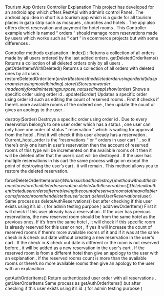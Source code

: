 Tourism App Orders Controller Explanation
This project has developed for an android app which offers RestApi with admin’s control Panel  .
The android app idea in short is a tourism app which is a guide for all tourism places in gaza strip such as mosques , churches and hotels . 
The app also offers direct reservation and payment for hotel rooms .
This Controller example which is named “ orders “ should manage room reservations made by users which works such as “ cart “ in ecommerce projects but with some differences .

Controller methods explanation :
index() :
Returns a collection of all orders made by all users ordered by the last added orders.
getDeletedOrderItems()
Returns a collection of all deleted orders only by all users .
getOrderItemsWithDeleted()
Returns a collection of all orders with deleted ones by all users .
restoreDeletedOrderItem($order)
Restores the deleted order using order id ( id as parameter using model binding ).
store()
Store a new order . ( made only for admin testing purpose  , not used in app )
show($order)
Shows a specific order using order id .
update($order)
Updates a specific order using order id  such as editing the count of reserved rooms .
First it checks if there’s more available rooms of the ordered one , then update the count or gives an apology to the user .

destroy($order)
Destroys a specific order using order id  .
Due to every reservation belong’s to one user order which has a status , one user can only have one order of status “ reservation “ which is waiting for approval from the hotel .
First it will check if this user already has a reservation .
Current_hotel_order is the “reservations “ or “ orders in user cart “ , so if there’s only one item in user’s reservation then the account of reserved rooms of this type will be incremented on the available rooms of it then it will be deleted after that the user’s cart will be destroyed .
If the user has multiple reservations in his cart the same process will go on except the point of destroying the user’s cart , it will remain .
This method allows you to restore the deleted reservation.

forceDeleteOrderItem($order)
Works such as the destroy() method without the chance to restore the deleted reservation.
deleteAuthReservations()
Delete all authenticated user orders after retrieving the count of reserved rooms to the available rooms for each room then delete the user’s cart .
deleteUserReservations($user)
Same process as deleteAuthReservations() but after checking if this user exists using it’s id . ( for admin testing purpose )
addNewOrderItem()
First it will check if this user already has a reservation .
If the user has previous reservations, the new reserved room should be from the same hotel as the previous ones.
If it’s from the same hotel , it will check if this specific room is already reserved for this user or not , if yes it will increase the count of reserved rooms if there’s more available rooms of it and if it was at the same check in & check out date without creating a new reservation in the user's cart . If the check in & check out date is different or the room is not reserved before , it will be added as a new reservation in the user's cart .
If the reserved room is from a different hotel then give an apology to the user with an explanation .
If the reserved rooms count is more than the available rooms or there’s no more available rooms then give an apology to the user with an explanation .

getAuthOrderItems() 
Return authenticated user order with all reservations .
getUserOrderItems
Same process as getAuthOrderItems() but after checking if this user exists using it’s id .( for admin testing purpose )
